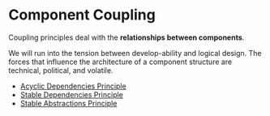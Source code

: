 # Component Coupling

Coupling principles deal with the **relationships between components**.

We will run into the tension between develop-ability and logical design. The forces that influence the architecture of a component structure are technical, political, and volatile.

* [Acyclic Dependencies Principle](./adp)
* [Stable Dependencies Principle](./sdp)
* [Stable Abstractions Principle](./sap)
